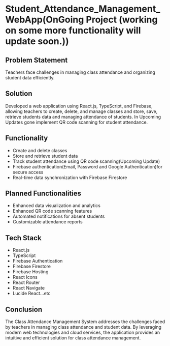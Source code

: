 # Student_Attendance_Management_WebApp(OnGoing Project (working on some more functionality will update soon.))

## Problem Statement
Teachers face challenges in managing class attendance and organizing student data efficiently.

## Solution
Developed a web application using React.js, TypeScript, and Firebase, allowing teachers to create, delete, and manage classes and store, save, retrieve students data and managing attendance of students. In Upcoming Updates gone implement QR code scanning for student attendance.

## Functionality
- Create and delete classes
- Store and retrieve student data
- Track student attendance using QR code scanning(Upcoming Update)
- Firebase authentication(Email, Password and Google Authentication)for secure access 
- Real-time data synchronization with Firebase Firestore

## Planned Functionalities
- Enhanced data visualization and analytics
- Enhanced QR code scanning features
- Automated notifications for absent students
- Customizable attendance reports

## Tech Stack
- React.js
- TypeScript
- Firebase Authentication
- Firebase Firestore
- Firebase Hosting
- React Icons
- React Router
- React Navigate
- Lucide React...etc

## Conclusion
The Class Attendance Management System addresses the challenges faced by teachers in managing class attendance and student data. By leveraging modern web technologies and cloud services, the application provides an intuitive and efficient solution for class attendance management.

